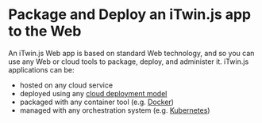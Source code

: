 # Package and Deploy an iTwin.js app to the Web

An iTwin.js Web app is based on standard Web technology, and so you can use any Web or cloud tools to package, deploy, and administer it. iTwin.js applications can be:

- hosted on any cloud service
- deployed using any [cloud deployment model](https://en.wikipedia.org/wiki/Cloud_computing#Deployment_models)
- packaged with any container tool (e.g. [Docker](https://www.docker.com/))
- managed with any orchestration system (e.g. [Kubernetes](https://kubernetes.io/))
